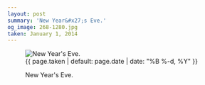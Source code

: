 ```yaml
---
layout: post
summary: 'New Year&#x27;s Eve.'
og_image: 268-1280.jpg
taken: January 1, 2014
---
```


<figure class="post" data-src="{{ site.assets_url }}/{{ page.og_image }}">
<img alt="New Year's Eve." sizes="(min-width: 700px) 50vw, calc(100vw - 2rem)" src="{{ site.assets_url }}/268-640.jpg" srcset="{{ site.assets_url }}/268-1280.jpg 1280w, {{ site.assets_url }}/268-960.jpg 960w, {{ site.assets_url }}/268-640.jpg 640w, {{ site.assets_url }}/268-320.jpg 320w"/>
<figcaption>
<time>{{ page.taken | default: page.date | date: "%B %-d, %Y" }}</time>
<p>New Year's Eve.</p>
</figcaption>
</figure>
